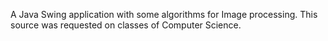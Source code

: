 A Java Swing application with some algorithms for Image processing. This source was requested on classes of Computer Science.